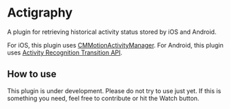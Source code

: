 # Actigraphy

A plugin for retrieving historical activity status stored by iOS and Android.

For iOS, this plugin uses [CMMotionActivityManager](https://developer.apple.com/documentation/coremotion/cmmotionactivitymanager).
For Android, this plugin uses [Activity Recognition Transition API](https://developers.google.com/android/reference/com/google/android/gms/location/ActivityRecognitionClient).

## How to use

This plugin is under development. Please do not try to use just yet. If this is something you need, feel free to contribute or hit the Watch button.
